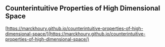 ## Counterintuitive Properties of High Dimensional Space
  
  [https://marckhoury.github.io/counterintuitive-properties-of-high-dimensional-space/](https://marckhoury.github.io/counterintuitive-properties-of-high-dimensional-space/)